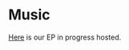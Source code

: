 # Music

[Here](https://drive.google.com/drive/folders/1ySKj7NdmihdNTYJ5SiPAUKY_FPcBrgez?usp=sharing) is our EP in progress hosted.